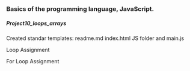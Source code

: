 <h3>Basics of the programming language, JavaScript.</h3>
<h5>Project10_loops_arrays</h5>
<p> Created standar templates: readme.md index.html  JS folder and main.js </p>
<p>Loop Assignment</p>
<p>For Loop Assignment</p>
<p></p>
<p></p>